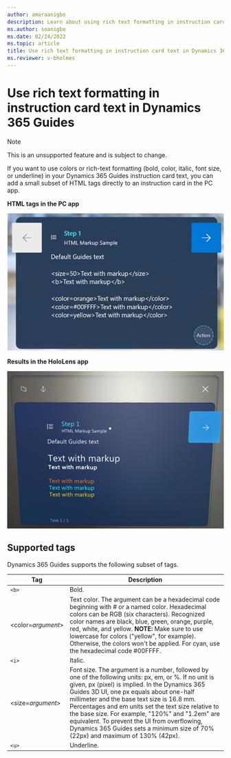 ```yaml
---
author: amaraanigbo
description: Learn about using rich text formatting in instruction card text for Dynamics 365 Guides
ms.author: soanigbo
ms.date: 02/24/2022
ms.topic: article
title: Use rich text formatting in instruction card text in Dynamics 365 Guides
ms.reviewer: v-bholmes
---
```


# Use rich text formatting in instruction card text in Dynamics 365 Guides

> [!NOTE]
> This is an unsupported feature and is subject to change.

If you want to use colors or rich-text formatting (bold, color, italic, font size, or underline) in your Dynamics 365 Guides instruction card text, you can add a small subset of HTML tags directly to an instruction card in the PC app.

**HTML tags in the PC app**

![Screenshot of PC app with HTML markdown in instruction card.](media/HTML-pc-app.jpg "Screenshot of PC app with HTML markdown in instruction card")

**Results in the HoloLens app**

![Screenshot of HoloLens app with HTML results.](media/html-hololens-app.jpg "Screenshot of HoloLens app with HTML results")

## Supported tags

Dynamics 365 Guides supports the following subset of tags.

|Tag|Description|
|--------------|---------------------------------------------------------------------------------------|
|``<b>``|Bold.|
|<color=*argument*>|Text color. The argument can be a hexadecimal code beginning with # or a named color. Hexadecimal colors can be RGB (six characters). Recognized color names are black, blue, green, orange, purple, red, white, and yellow. **NOTE:** Make sure to use lowercase for colors ("yellow", for example). Otherwise, the colors won't be applied. For cyan, use the hexadecimal code #00FFFF.|
|``<i>``|Italic.|
|<size=*argument*>|Font size. The argument is a number, followed by one of the following units: px, em, or %. If no unit is given, px (pixel) is implied. In the Dynamics 365 Guides 3D UI, one px equals about one-half millimeter and the base text size is 16.8 mm. Percentages and em units set the text size relative to the base size. For example, "120%" and "1.2em" are equivalent. To prevent the UI from overflowing, Dynamics 365 Guides sets a minimum size of 70% (22px) and maximum of 130% (42px).
|``<u>``|Underline.|
